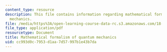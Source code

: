 ```yaml
---
content_type: resource
description: This file contains information regarding mathematical formalism of quantum
  mechanics.
file: /media/https%3A/open-learning-course-data-rc.s3.amazonaws.com/18-700-linear-algebra-fall-2013/cc993d0c7953d1aa7d57997b1e43b7da_MIT18_700F13_qntm_mechnc.pdf
file_type: application/pdf
resourcetype: Document
title: Mathematical formalism of quantum mechanics
uid: cc993d0c-7953-d1aa-7d57-997b1e43b7da
---
```

